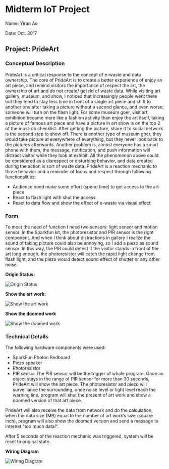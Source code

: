 # Midterm IoT Project

Name:  Yiran Ao

Date: Oct. 2017

## Project: PrideArt
### Conceptual Description

PrideArt is a critical response to the concept of e-waste and data ownership. The core of PrideArt is to create a better experience of enjoy an art piece, and remind visitors the importance of respect the art, the ownership of art and do not create/ get rid of waste data.
While visiting art gallery, museum, and show, I noticed that increasingly people went there but they tend to stay less time in front of a single art piece and shift to another one after taking a picture without a second glance, and even worse, someone will turn on the flash light. For some museum goer, visit art exhibition became more like a fashion activity than enjoy the art itself, taking a picture of famous art piece and have a picture in art show is on the top 2 of the must-do checklist. After getting the picture, share it to social network is the second step to show off. There is another type of museum goer, they would take picture at everywhere of everything, but they never look back to the pictures afterwards. Another problem is, almost everyone has a smart phone with them, the message, notification, and push information will distract visitor while they look at exhibit. All the phenomenon above could be considered as a disrespect or disturbing behavior, and data created during the action is sort of waste data. 
PrideArt is a reaction mechanic to those behavior and a reminder of focus and respect through following functionalities:
* Audience need make some effort (spend time) to get access to the art piece
* React to flash light with shut the access
* React to data flow and show the effect of e-waste via visual effect

### Form

To meet the need of function I need two sensors: light sensor and motion sensor. In the Sparkfun kit, the photoresistor and PIR sensor is the right component. And when I think about distractions in gallery I realize the sound of taking picture could also be annoying, so I add a piezo as sound sensor. In this way, the PIR could detect if the visitor stands in front of the art long enough, the photoresistor will catch the rapid light change from flash light, and the piezo would detect sound effect of shutter or any other noise.

**Origin Status:**

![Origin Status](1.jpg)

**Show the art work:**

![Show the art work](2.jpg)

**Show the doomed work**

![Show the doomed work](3.jpg)

### Technical Details
The following hardware components were used:
*	SparkFun Photon Redboard
*	Piezo speaker
*	Photoresistor 
*	PIR sensor
The PIR sensor will be the trigger of whole program. Once an object stays in the range of PIR sensor for more than 30 seconds, PrideArt will show the art piece. The photoresistor and piezo will surveillance the surrounding, once noise level or light level reach the warning line, program will shut the present of art work and show a doomed version of that art piece. 

PrideArt will also receive the data from network and do the calculation, when the data size (MB) equal to the number of art work’s size (square inch), program will also show the doomed version and send a message to internet "too much data!".

After 5 seconds of the reaction mechanic was triggered, system will be reset to original state.


**Wiring Diagram**

![Wiring Diagram](WIRECIRCUIT.JPG)

